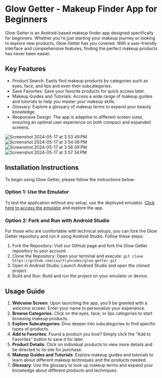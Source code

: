 # Glow Getter - Makeup Finder App for Beginners
Glow Getter is an Android-based makeup finder app designed specifically for beginners. Whether you're just starting your makeup journey or looking to explore new products, Glow Getter has you covered. With a user-friendly interface and comprehensive features, finding the perfect makeup products has never been easier.

## Key Features
- Product Search: Easily find makeup products by categories such as eyes, face, and lips and even their subcategories.
- Save Favorites: Save your favorite products for quick access later.
- Makeup Guides and Tutorials: Access a wide range of makeup guides and tutorials to help you master your makeup skills.
- Glossary: Explore a glossary of makeup terms to expand your beauty knowledge.
- Responsive Design: The app is adaptive to different screen sizes, ensuring an optimal user experience on both compact and expanded screens.

![Screenshot 2024-05-17 at 3 53 49 PM](https://github.com/courtlyncodes/glowgetter/assets/146135600/3fab5864-bfb1-43d5-b7fc-5864bf022c6d)
![Screenshot 2024-05-17 at 3 54 06 PM](https://github.com/courtlyncodes/glowgetter/assets/146135600/e6458061-3f4f-459a-a9c5-ffa8dac2076e)
![Screenshot 2024-05-17 at 3 56 09 PM](https://github.com/courtlyncodes/glowgetter/assets/146135600/69c897d0-e27c-4c53-95ab-4ab5085bdeeb)
![Screenshot 2024-05-17 at 3 57 34 PM](https://github.com/courtlyncodes/glowgetter/assets/146135600/3b8769cb-f9e1-4b59-bd28-95c03ff4ba00)


## Installation Instructions
To begin using Glow Getter, please follow the instructions below:

### Option 1: Use the Emulator
To test the application without any setup, use the deployed emulator. [Click here to access the emulator](https://shorturl.at/mssZA) and explore the app. 

### Option 2: Fork and Run with Android Studio
For those who are comfortable with technical setups, you can fork the Glow Getter repository and run it using Android Studio. Follow these steps:

1. Fork the Repository: Visit our GitHub page and fork the Glow Getter repository to your account.
2. Clone the Repository: Open your terminal and execute: ```git clone https://github.com/courtlyncodes/glow-getter.git```
3. Open in Android Studio: Launch Android Studio and open the cloned project.
4. Build and Run: Build and run the project on your emulator or device.

## Usage Guide
1. **Welcome Screen**: Upon launching the app, you'll be greeted with a welcome screen. Enter your name to personalize your experience.
2. **Browse Categories**: Click on the eyes, face, or lips categories to start browsing makeup products.
3. **Explore Subcategories**: Dive deeper into subcategories to find specific types of products.
4. **Add to Favorites**: Found a product you love? Simply click the "Add to Favorites" button to save it for later.
5. **Product Details**: Click on individual products to view more details and be directed to its site for purchase.
6. **Makeup Guides and Tutorials**: Explore makeup guides and tutorials to learn about different makeup techniques and the products needed.
7. **Glossary**: Use the glossary to look up makeup terms and expand your knowledge about different products and techniques.


